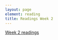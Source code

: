 ```yaml
---
layout: page
element: reading
title: Readings Week 2
---
```


[Week 2 readings](https://bright.uvic.ca/d2l/le/content/304344/viewContent/2476544/View)
